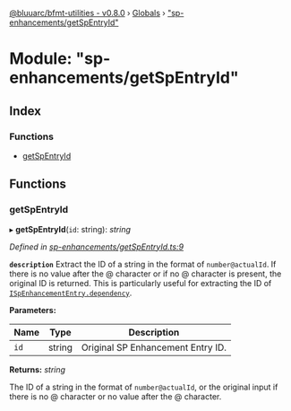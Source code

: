 [@bluuarc/bfmt-utilities - v0.8.0](../README.md) › [Globals](../globals.md) › ["sp-enhancements/getSpEntryId"](_sp_enhancements_getspentryid_.md)

# Module: "sp-enhancements/getSpEntryId"

## Index

### Functions

* [getSpEntryId](_sp_enhancements_getspentryid_.md#getspentryid)

## Functions

###  getSpEntryId

▸ **getSpEntryId**(`id`: string): *string*

*Defined in [sp-enhancements/getSpEntryId.ts:9](https://github.com/BluuArc/bfmt-utilities/blob/master/src/sp-enhancements/getSpEntryId.ts#L9)*

**`description`** Extract the ID of a string in the format of `number@actualId`. If there
is no value after the @ character or if no @ character is present, the original ID is returned.
This is particularly useful for extracting the ID of [`ISpEnhancementEntry.dependency`](../interfaces/_datamine_types_.ispenhancemententry.md#optional-dependency).

**Parameters:**

Name | Type | Description |
------ | ------ | ------ |
`id` | string | Original SP Enhancement Entry ID. |

**Returns:** *string*

The ID of a string in the format of `number@actualId`, or the original input if
there is no @ character or no value after the @ character.
